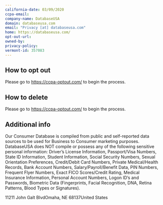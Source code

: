 ```yaml
---
california-date: 03/09/2020
ccpa-email: 
company-name: DatabaseUSA
domain: databaseusa.com
email: "Privacy [at] databaseusa.com"
home: https://databaseusa.com/
opt-out-url: 
owned-by: 
privacy-policy: 
vermont-id: 357083
---
```

## How to opt out


Please go to https://ccpa-optout.com/ to begin the process.

## How to delete


Please go to https://ccpa-optout.com/ to begin the process.

## Additional info


Our Consumer Database is compiled from public and self-reported data sources to be used for Business to Consumer marketing purposes. DatabaseUSA does NOT compile or possess any of the following sensitive personal information: Driver’s License Information, Passport/Visa Numbers, State ID Information, Student Information, Social Security Numbers, Sexual Orientation Preferences, Credit/Debit Card Numbers, Private Medical/Health Records, Bank Account Numbers, Salary/Payroll/Benefit Data, PIN Numbers, Frequent Flyer Numbers, Exact FICO Scores/Credit Rating, Medical Insurance Information, Personal Account Numbers, Logon ID’s and Passwords, Biometric Data (Fingerprints, Facial Recognition, DNA, Retina Patterns, Blood Types or Signatures).

11211 John Galt BlvdOmaha, NE 68137United States














